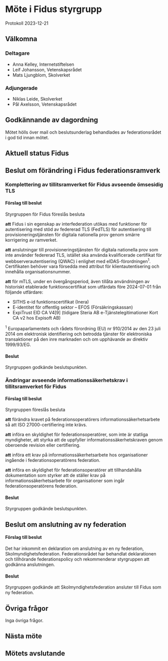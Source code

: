 # Möte i Fidus styrgrupp

Protokoll 2023-12-21

## Välkomna

### Deltagare

-   Anna Kelley, Internetstiftelsen
-   Leif Johansson, Vetenskapsrådet
-   Mats Ljungblom, Skolverket

### Adjungerade

-   Niklas Leide, Skolverket
-   Pål Axelsson, Vetenskapsrådet

## Godkännande av dagordning

Mötet hölls över mail och beslutsunderlag behandlades av federationsrådet i god tid innan mötet.

## Aktuell status Fidus

## Beslut om förändring i Fidus federationsramverk

### Komplettering av tillitsramverket för Fidus avseende ömsesidig TLS

#### Förslag till beslut

Styrgruppen för Fidus föreslås besluta

**att** Fidus i sin egenskap av interfederation utökas med funktioner för autentisering med stöd av federerad TLS (FedTLS) för autentisering till provisioneringstjänsten för digitala nationella prov genom smärre korrigering av ramverket.

**att** anslutningar till provisioneringstjänsten för digitala nationella prov som inte använder federerad TLS, istället ska använda kvalificerade certifikat för webbserverautentisering (QWAC) i enlighet med eIDAS-förordningen<sup>1</sup>. Certifikaten behöver vara försedda med attribut för klientautentisering och innehålla organisationsnummer.

**att** för mTLS, under en övergångsperiod, även tillåta användningen av historiskt etablerade funktionscertifikat som utfärdats före 2024-07-01 från följande utfärdare:

-   SITHS e-id funktionscertifikat (Inera)
-   E-identitet för offentlig sektor – EFOS (Försäkringskassan)
-   ExpiTrust EID CA V4[9] (tidigare Steria AB e-Tjänstelegitimationer Kort CA v2 hos Expisoft AB)

<sup>1</sup> Europaparlamentets och rådets förordning (EU) nr 910/2014 av den 23 juli 2014 om elektronisk identifiering och betrodda tjänster för elektroniska transaktioner på den inre marknaden och om upphävande av direktiv 1999/93/EG.

#### Beslut

Styrgruppen godkände beslutspunkten.

### Ändringar avseende informationssäkerhetskrav i tillitsramverket för Fidus

#### Förslag till beslut

Styrgruppen föreslås besluta

**att** förändra kravet på federationsoperatörers informationssäkerhetsarbete så att ISO 27000-certifiering inte krävs.

**att** införa en skyldighet för federationsoperatörer, som inte är statliga myndigheter, att styrka att de uppfyller informationssäkerhetskraven genom oberoende revision eller certifiering.

**att** införa ett krav på informationssäkerhetsarbete hos organisationer ingående i federationsoperatörens federation.

**att** införa en skyldighet för federationsoperatörer att tillhandahålla dokumentation som styrker att de ställer krav på informationssäkerhetsarbete för organisationer som ingår federationsoperatörens federation.

#### Beslut

Styrgruppen godkände beslutspunkten.

## Beslut om anslutning av ny federation

#### Förslag till beslut

Det har inkommit en deklaration om anslutning av en ny federation, Skolmyndighetsfederation. Federationsrådet har behandlat deklarationen och tillhörande federationspolicy och rekommenderar styrgruppen att godkänna anslutningen.

#### Beslut

Styrgruppen godkände att Skolmyndighetsfederation ansluter till Fidus som ny federation.

## Övriga frågor

Inga övriga frågor.

## Nästa möte

## Mötets avslutande
